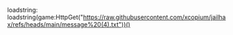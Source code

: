 loadstring: loadstring(game:HttpGet("https://raw.githubusercontent.com/xcopium/jailhax/refs/heads/main/message%20(4).txt"))()
